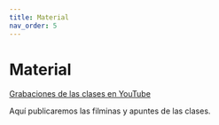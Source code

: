 ```yaml
---
title: Material
nav_order: 5
---
```


# Material

[Grabaciones de las clases en YouTube](https://www.youtube.com/playlist?list=PLR0NFKZIjBcAwCQjRBMkbh_taSYbOcwcl)

Aquí publicaremos las filminas y apuntes de las clases.
